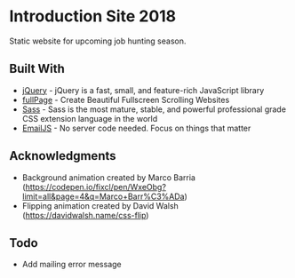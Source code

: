 # Introduction Site 2018

Static website for upcoming job hunting season.

## Built With

* [jQuery](https://jquery.com/) - jQuery is a fast, small, and feature-rich JavaScript library
* [fullPage](https://alvarotrigo.com/fullPage/) - Create Beautiful Fullscreen Scrolling Websites
* [Sass](https://sass-lang.com/) - Sass is the most mature, stable, and powerful professional grade CSS extension language in the world
* [EmailJS](https://www.emailjs.com/) - No server code needed. Focus on things that matter

## Acknowledgments

* Background animation created by Marco Barria (https://codepen.io/fixcl/pen/WxeObg?limit=all&page=4&q=Marco+Barr%C3%ADa)
* Flipping animation created by David Walsh (https://davidwalsh.name/css-flip)


## Todo

* Add mailing error message
